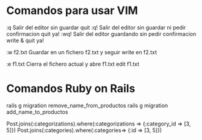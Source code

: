 Comandos para usar VIM
======================
:q          Salir del editor sin guardar                            quit
:q!         Salir del editor sin guardar ni pedir confirmacion      quit ya!
:wq!        Salir del editor guardando sin pedir confirmacion       write & quit ya!

:w f2.txt   Guardar en un fichero f2.txt y seguir                   write en f2.txt 

:e f1.txt   Cierra el fichero actual y abre f1.txt                  edit f1.txt

Comandos Ruby on Rails
======================

rails g migration remove_name_from_productos
rails g migration add_name_to_productos

Post.joins(:categorizations).where(:categorizations => {:category_id => [3, 5]})
Post.joins(:categories).where(:categories=> {:id => [3, 5]})

